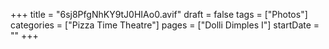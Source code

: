 +++
title = "6sj8PfgNhKY9tJ0HIAo0.avif"
draft = false
tags = ["Photos"]
categories = ["Pizza Time Theatre"]
pages = ["Dolli Dimples I"]
startDate = ""
+++
